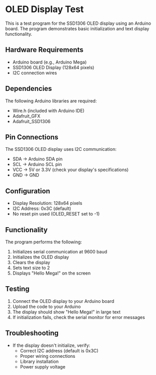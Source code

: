 # OLED Display Test

This is a test program for the SSD1306 OLED display using an Arduino board. The program demonstrates basic initialization and text display functionality.

## Hardware Requirements

- Arduino board (e.g., Arduino Mega)
- SSD1306 OLED Display (128x64 pixels)
- I2C connection wires

## Dependencies

The following Arduino libraries are required:

- Wire.h (included with Arduino IDE)
- Adafruit_GFX
- Adafruit_SSD1306

## Pin Connections

The SSD1306 OLED display uses I2C communication:

- SDA -> Arduino SDA pin
- SCL -> Arduino SCL pin
- VCC -> 5V or 3.3V (check your display's specifications)
- GND -> GND

## Configuration

- Display Resolution: 128x64 pixels
- I2C Address: 0x3C (default)
- No reset pin used (OLED_RESET set to -1)

## Functionality

The program performs the following:

1. Initializes serial communication at 9600 baud
2. Initializes the OLED display
3. Clears the display
4. Sets text size to 2
5. Displays "Hello Mega!" on the screen

## Testing

1. Connect the OLED display to your Arduino board
2. Upload the code to your Arduino
3. The display should show "Hello Mega!" in large text
4. If initialization fails, check the serial monitor for error messages

## Troubleshooting

- If the display doesn't initialize, verify:
  - Correct I2C address (default is 0x3C)
  - Proper wiring connections
  - Library installation
  - Power supply voltage
